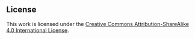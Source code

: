 ## License

This work is licensed under the [Creative Commons Attribution-ShareAlike 4.0 International License](https://creativecommons.org/licenses/by-sa/4.0/).
